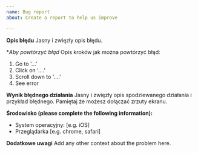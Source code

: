 ```yaml
---
name: Bug report
about: Create a report to help us improve

---
```


**Opis błędu**
Jasny i zwięzły opis błędu.

**Aby powtórzyć błąd*
Opis kroków jak można powtórzyć błąd:
1. Go to '...'
2. Click on '....'
3. Scroll down to '....'
4. See error

**Wynik błędnego działania**
Jasny i zwięzły opis spodziewanego działania i  przykład błędnego.
Pamiętaj że możesz dołączać zrzuty ekranu.

**Środowisko (please complete the following information):**
 - System operacyjny: [e.g. iOS]
 - Przeglądarka [e.g. chrome, safari]


**Dodatkowe uwagi**
Add any other context about the problem here.
